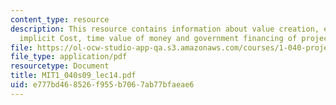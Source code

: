 ```yaml
---
content_type: resource
description: This resource contains information about value creation, explicit and
  implicit Cost, time value of money and government financing of project.
file: https://ol-ocw-studio-app-qa.s3.amazonaws.com/courses/1-040-project-management-spring-2009/e777bd468526f955b7067ab77bfaeae6_MIT1_040s09_lec14.pdf
file_type: application/pdf
resourcetype: Document
title: MIT1_040s09_lec14.pdf
uid: e777bd46-8526-f955-b706-7ab77bfaeae6
---
```

